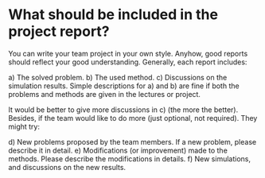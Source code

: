 # What should be included in the project report?

You can write your team project in your own style. Anyhow, good reports
should reflect your good understanding. Generally, each report includes:

a) The solved problem.
b) The used method.
c) Discussions on the simulation results.
Simple descriptions for a) and b) are fine if both the problems and methods are given in the lectures
or project.

It would be better to give more discussions in c) (the more the better).
Besides, if the team would like to do more (just optional, not required). They might try:

d) New problems proposed by the team members. If a new problem, please describe it in detail.
e) Modifications (or improvement) made to the methods. Please describe the modifications in details.
f) New simulations, and discussions on the new results.
